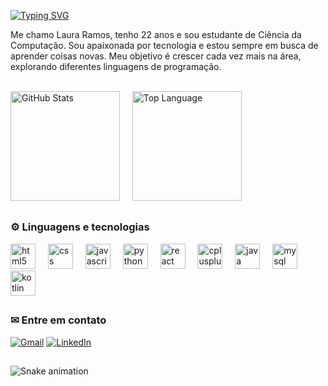 [![Typing SVG](https://readme-typing-svg.herokuapp.com/?color=58A6FF&size=50&center=false&vCenter=true&width=1000&lines=Olá,+seja+bem+vindo+ao+meu+perfil+^^)](https://git.io/typing-svg)

Me chamo Laura Ramos, tenho 22 anos e sou estudante de Ciência da Computação. Sou apaixonada por tecnologia e estou sempre em busca de aprender coisas novas. Meu objetivo é crescer cada vez mais na área, explorando diferentes linguagens de programação.

<br>
 
<div align="left">
  <img height=175 alt="GitHub Stats" src="https://github-readme-stats.vercel.app/api/?username=lauramoskk&show_icons=true&count_private=true&rank_icon=github&theme=midnight-purple&font=Iosevka&locale=pt-br&title_color=1F6FEB&text_color=000&icon_color=000&bg_color=A5D8FF&border_color=58A6FF" />
  &nbsp;&nbsp;&nbsp;
  <img height=175 alt="Top Language" src="https://github-readme-stats.vercel.app/api/top-langs/?username=lauramoskk&layout=compact&font=Iosevka&langs_count=16&theme=midnight-purple&locale=pt-br&title_color=1F6FEB&text_color=000&bg_color=A5D8FF&border_color=58A6FF" />
</div>

##

### ⚙ Linguagens e tecnologias

<div align="left">
  <img src="https://cdn.jsdelivr.net/gh/devicons/devicon/icons/html5/html5-original.svg" height="40" alt="html5 logo" />
  <img width="12" />
  <img src="https://cdn.jsdelivr.net/gh/devicons/devicon/icons/css3/css3-original.svg" height="40" alt="css logo" />
  <img width="12" />
  <img src="https://cdn.jsdelivr.net/gh/devicons/devicon/icons/javascript/javascript-original.svg" height="40" alt="javascript logo" />
  <img width="12" />
  <img src="https://cdn.jsdelivr.net/gh/devicons/devicon/icons/python/python-original.svg" height="40" alt="python logo" />
  <img width="12" />
  <img src="https://cdn.jsdelivr.net/gh/devicons/devicon/icons/react/react-original.svg" height="40" alt="react logo" />
  <img width="12" />
  <img src="https://cdn.jsdelivr.net/gh/devicons/devicon/icons/cplusplus/cplusplus-original.svg" height="40" alt="cplusplus logo" />
  <img width="12" />
  <img src="https://cdn.jsdelivr.net/gh/devicons/devicon/icons/java/java-original.svg" height="40" alt="java logo" />
  <img width="12" />
  <img src="https://cdn.jsdelivr.net/gh/devicons/devicon/icons/mysql/mysql-original.svg" height="40" alt="mysql logo" />
  <img width="12" />
  <img src="https://cdn.jsdelivr.net/gh/devicons/devicon/icons/kotlin/kotlin-original.svg" height="40" alt="kotlin logo" />
</div>   

##

### ✉ Entre em contato

[![Gmail](https://img.shields.io/badge/-Gmail-D14836?style=for-the-badge&logo=gmail&logoColor=white)](mailto:lauramos167652@gmail.com)
[![LinkedIn](https://img.shields.io/badge/-LinkedIn-0A66C2?style=for-the-badge&logo=linkedin&logoColor=white)](https://www.linkedin.com/in/lauramoskk)

##

<div align="cemter">
    <img src="https://raw.githubusercontent.com/lauramoskk/lauramoskk/output/snake.svg" alt="Snake animation" />
</div>
